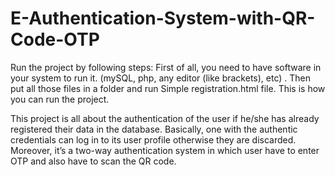 # E-Authentication-System-with-QR-Code-OTP
Run the project by following steps: First of all, you need to have software in your system to run it. (mySQL, php, any editor (like brackets), etc) . 
Then put all those files in a folder and run Simple registration.html file. This is how you can run the project.

This project is all about the authentication of the user if he/she has already registered their data in the database. Basically, 
one with the authentic credentials can log in to its user profile otherwise they are discarded. Moreover, 
it’s a two-way authentication system in which user have to enter OTP and also have to scan the QR code. 
